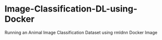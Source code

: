# Image-Classification-DL-using-Docker
Running an Animal Image Classification Dataset using rmldnn Docker Image 
